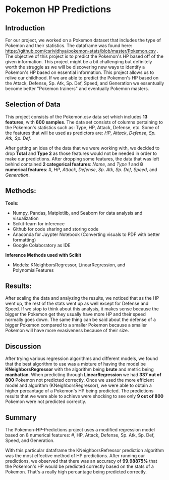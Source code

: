 # Pokemon HP Predictions

## Introduction
For our project, we worked on a Pokemon dataset that includes the type of Pokemon and their statistics. The dataframe was found here:
https://github.com/csrividhya/pokemon-stats/blob/master/Pokemon.csv .
The objective of this project is to predict the Pokemon's HP based off of the given information. This project might be a bit challenging 
but definitely worth the struggle as we will be discovering new ways to identify a Pokemon's HP based on essential information. This project allows us 
to relive our childhood. If we are able to predict the Pokemon's HP based on the Attack, Defense, Sp. Atk, Sp. Def, Speed, and Generation we essentually become better "Pokemon trainers" and eventually Pokemon masters.

## Selection of Data

This project consists of the Pokemon.csv data set which includes **13 features**, with **800 samples**. The data set consists of columns pertaining to the 
Pokemon's statistics such as: Type, HP, Attack, Defense, etc. Some of the features that will be used as predictors are: _HP_, _Attack_, _Defense_, 
_Sp. Atk_, _Sp. Def_. 

After getting an idea of the data that we were working with, we decided to drop **Total** and **Type 2** as those features would not be needed 
in order to make our predictions. After dropping some features, the data that was left behind contained **2 categorical features**: _Name_, and _Type 1_ and **8 numerical features**: 
_#_, _HP_, _Attack_, _Defense_, _Sp. Atk_, _Sp. Def_, _Speed_, and _Generation_.

## Methods:
**Tools:**

- Numpy, Pandas, Matplotlib, and Seaborn for data analysis and visualization
- Scikit-learn for inference
- Github for code sharing and storing code
- Anaconda for Juypter Notebook (Converting visuals to PDF with better formatting)
- Google Colaboratory as IDE

**Inference Methods used with Scikit**
- Models: KNeighborsRegressor, LinearRegression, and PolynomialFeatures

## Results:

After scaling the data and analyzing the results, we noticed that as the HP went up, the rest of the stats went up as well except for Defense and Speed. If we stop to think about this analysis, it makes sense because the bigger the Pokemon get they usually have more HP and their speed normally goes down. The same thing can be said about the defense of a bigger Pokemon compared to a smaller Pokemon because a smaller Pokemon will have more evasiveness because of their size. 

## Discussion

After trying various regression algorithms and different models, we found that the best algorithm to use was a mixture of having the model be **KNeighborsRegressor** with the algorithm being **brute** and metric being **manhattan**. When predicting through **LinearRegression** we had **337 out of 800** Pokemon not predicted correctly. Once we used the more efficient model and algorithm (KNeighborsRegressor), we were able to obtain a higher percantage of a Pokemon's HP being predicted. The predictions results that we were able to achieve were shocking to see only **9 out of 800** Pokemon were not predicted correctly.

## Summary
The Pokemon-HP-Predictions project uses a modified regression model based on 8 numerical features: #, HP, Attack, Defense, Sp. Atk, Sp. Def, Speed, and Generation. 

With this particular dataframe the KNeighborsRefressor prediction algorithm was the most effective method of HP predictions. After running our predictions, we observed that there was an accuracy of **99.98875%** that the Pokemon's HP would be predicted correctly based on the stats of a Pokemon. That's a really high percantage being predicted correctly.

